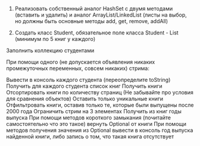 1) Реализовать собственный аналог HashSet с двумя методами (вставить и удалить) и аналог ArrayList/LinkedList (листы на выбор, но должны быть основные методы add, get, remove, addAll)

2) Создать класс Student, обязательное поле класса Student - List<Book> (минимум по 5 книг у каждого)

Заполнить коллекцию студентами

При помощи одного (не допускается объявления никаких промежуточных переменных, совсем никаких) стрима:

Вывести в консоль каждого студента (переопределите toString)
Получить для каждого студента список книг
Получить книги
Отсортировать книги по количеству страниц (Не забывайте про условия для сравнения объектов)
Оставить только уникальные книги
Отфильтровать книги, оставив только те, которые были выпущены после 2000 года
Ограничить стрим на 3 элементах
Получить из книг годы выпуска
При помощи методов короткого замыкания (почитайте самостоятельно что это такое) вернуть Optional от книги
При помощи методов получения значения из Optional вывести в консоль год выпуска найденной книги, либо запись о том, что такая книга отсутствует
